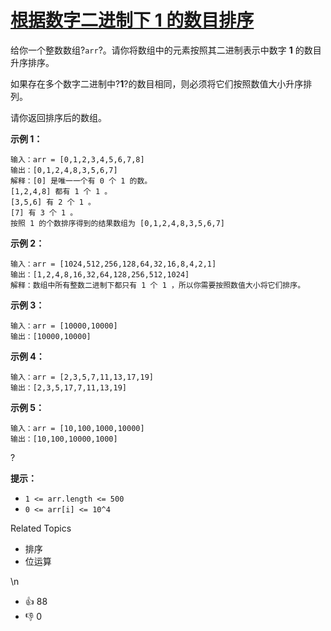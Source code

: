 # [根据数字二进制下 1 的数目排序](https://leetcode-cn.com/problems/sort-integers-by-the-number-of-1-bits/)

给你一个整数数组?`arr`?。请你将数组中的元素按照其二进制表示中数字 **1** 的数目升序排序。

如果存在多个数字二进制中?**1**?的数目相同，则必须将它们按照数值大小升序排列。

请你返回排序后的数组。



**示例 1：**

```
输入：arr = [0,1,2,3,4,5,6,7,8]
输出：[0,1,2,4,8,3,5,6,7]
解释：[0] 是唯一一个有 0 个 1 的数。
[1,2,4,8] 都有 1 个 1 。
[3,5,6] 有 2 个 1 。
[7] 有 3 个 1 。
按照 1 的个数排序得到的结果数组为 [0,1,2,4,8,3,5,6,7]
```

**示例 2：**

```
输入：arr = [1024,512,256,128,64,32,16,8,4,2,1]
输出：[1,2,4,8,16,32,64,128,256,512,1024]
解释：数组中所有整数二进制下都只有 1 个 1 ，所以你需要按照数值大小将它们排序。
```

**示例 3：**

```
输入：arr = [10000,10000]
输出：[10000,10000]
```

**示例 4：**

```
输入：arr = [2,3,5,7,11,13,17,19]
输出：[2,3,5,17,7,11,13,19]
```

**示例 5：**

```
输入：arr = [10,100,1000,10000]
输出：[10,100,10000,1000]
```

?

**提示：**

- `1 <= arr.length <= 500`
- `0 <= arr[i] <= 10^4`

Related Topics

- 排序
- 位运算

\n

- 👍 88
- 👎 0